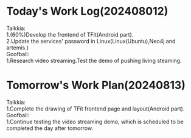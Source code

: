 # Today's Work Log(202408012)
Talkkia:\
1.(60%)Develop the frontend of TFit(Android part).\
2.Update the services' password in Linux(Linux(Ubuntu),Neo4j and artemis.)\
Goofball:\
1.Research video streaming.Test the demo of pushing living steaming.
# Tomorrow's Work Plan(20240813)
Talkkia:\
1.Complete the drawing of TFit frontend page and layout(Android part).\
Goofball:\
1.Continue testing the video streaming demo, which is scheduled to be completed the day after tomorrow.